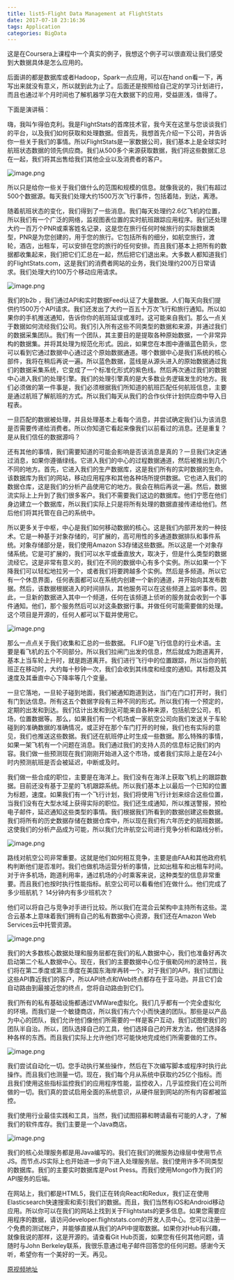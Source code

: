 ```yaml
---
title: list5-Flight Data Management at FlightStats
date: 2017-07-18 23:16:36
tags: Application
categories: BigData
---
```

这是在Coursera上课程中一个真实的例子，我想这个例子可以很直观让我们感受到大数据具体是怎么应用的。
<!--more-->后面讲的都是数据库或者Hadoop，Spark一点应用，可以在hand on看一下，再写出来就没有意义，所以就到此为止了。后面还是按照给自己定的学习计划进行，而且也通过半个月时间也了解机器学习在大数据下的应用，受益匪浅，值得了。
下面是演讲稿：

嗨，我叫乍得伯克利。我是FlightStats的首席技术官，我今天在这里与您谈谈我们的平台，以及我们如何获取和处理数据。但首先，我想首先介绍一下公司，并告诉你一些关于我们的事情。所以FlightStats是一家数据公司，我们基本上是全球实时航班状态数据的领先供应商。我们从500多个来源获取数据，我们将这些数据汇总在一起，我们将其出售给我们其他企业以及消费者的客户。

![image.png](http://upload-images.jianshu.io/upload_images/744392-76de31bd3d8be096.png?imageMogr2/auto-orient/strip%7CimageView2/2/w/1240)


所以只是给你一些关于我们做什么的范围和规模的信息。就像我说的，我们有超过500个数据源。每天我们处理大约1500万次飞行事件，包括着陆，到达，离港。

随着航班状态的变化，我们得到了一些消息。我们每天处理约2.6亿飞机的位置，所以我们有一个广泛的网络，监视图表位置的实时航班跟踪应用程序。我们还处理大约一百万个PNR或乘客姓名记录，这是您在旅行任何时候旅行的实际数据类型，PNR是为您创建的，用于您的旅行。它包括所有的细分，如航空旅行，渡轮，酒店，出租车，可以安排在您的旅行的任何安排。而且我们基本上把所有的数据都收集起来，我们把它们汇总在一起，然后把它们退出来。大多数人都知道我们的FlightStats.com，这是我们的消费者网站的业务，我们处理约200万日常请求。我们处理大约100万个移动应用请求。


![image.png](http://upload-images.jianshu.io/upload_images/744392-02c7b2feb49bd4d7.png?imageMogr2/auto-orient/strip%7CimageView2/2/w/1240)

我们的b2b ，我们通过API和实时数据Feed认证了大量数据。人们每天向我们提供约1500万个API请求。我们还发出了大约一百五十万次飞行和旅行通知。所以如果你的手机推送通知，告诉你你的航班延误或准时。这可能来自我们。那么一点关于数据如何流经我们公司。我们引入所有这些不同类型的数据和来源，并通过我们的数据采集团队。我们有一个团队，其主要目的是提取各种原始数据，一个非常异构的数据集。并将其处理为规范化形式。因此，如果您在本图中遵循蓝色箭头，您可以看到它通过数据中心通过这个原始数据通道。哪个数据中心是我们系统的核心部件，我将在稍后再说一遍。所以蓝色数据，蓝线是从源头进入的原始数据通过我们的数据采集系统，它变成了一个标准化形式的紫色线。然后再次通过我们的数据中心进入我们的处理引擎。我们的处理引擎真的是大多数业务逻辑发生的地方。我们必须做的第一件事是，我们必须根据我们所知道的航班匹配任何航班信息，主要是通过航班了解航班的方式。所以我们每天从我们的合作伙伴计划供应商中导入日程表。

一旦匹配的数据被处理，并且处理基本上看每个消息，并尝试确定我们认为该消息是否需要传递给消费者。所以你知道它看起来像我们以前看过的消息。还是重复？是从我们信任的数据源吗？

还有其他的事情，我们需要知道的可能会影响是否该消息是真的？一旦我们决定通过消息，如果你遵循绿线。它进入我们的中心的过程数据通道，然后被推出到几个不同的地方。首先，它进入我们的生产数据库，这是我们所有的实时数据的生命。该数据库为我们的网站，移动应用程序和其他各种场所提供数据。它也进入我们的数据仓库，这是我们的分析产品使用它的地方。我会在稍后再说一遍。然后，数据流实际上上升到了我们很多客户。我们不需要我们这边的数据库。他们宁愿在他们身边建立一个数据库，所以我们实际上只是将所有处理的数据直接传递给他们。然后他们将其托管在自己的系统中。

所以更多关于中枢，中心是我们如何移动数据的核心。这是我们内部开发的一种技术。它是一种基于对象存储的，可扩展的，高可用性的多通道数据排队和事件系统。对象存储部分是，我们使用Amazon S3存储这些数据。所以这是一个对象存储系统。它是可扩展的，我们可以水平或垂直放大，取决于，但是什么类型的数据流经它。这是非常有意义的，我们在不同的数据中心有多个实例。所以如果一个下降我们可以轻松地拉另一个，或者我们将要跨越多个实例。然后是多频道。所以它有一个休息界面，任何表面都可以在系统内创建一个新的通道，并开始向其发布数据。然后，该数据根据进入的时间排队，其他服务可以在这些频道上监听事件。因此，一旦新的数据进入其中一个频道，任何在该频道上侦听的服务就会收到一个事件通知。他们，那个服务然后可以对这条数据行事。并做任何可能需要做的处理。这个项目是开源的，任何人都可以下载并使用它。

![image.png](http://upload-images.jianshu.io/upload_images/744392-8902c8bee635ebc0.png?imageMogr2/auto-orient/strip%7CimageView2/2/w/1240)


那么一点点关于我们收集和汇总的一些数据。 FLIFO是飞行信息的行业术语。主要是看飞机的五个不同部分。所以我们拉闸门出发的信息，然后就成为跑道离开，基本上当车轮上升时，就是跑道离开。我们进行飞行中的位置跟踪，所以当你的航班正在移动时，大约每十秒钟一次，我们会收到其纬度和经度的通知。其标题及其速度及其垂直中心下降率等几个变量。

一旦它落地，一旦轮子碰到地面，我们被通知跑道到达，当门在门口打开时，我们有门到达信息。所有这五个数据字段有三种不同的形式。所以我们有一个预定的，定期的出发和到达。我们估计出发和到达可能来自各种来源，包括航空公司，机场，位置数据等。那么，如果我们有一个机场或一家航空公司向我们发送关于车轮碰到的准确数据的准确情况，或正好在那个车门打开的时候，我们也有实际的意见，我们也推送这些数据。我们还在航班停止时生成一些数据。那么特殊的事情，如果一架飞机有一个问题在消息。我们通过我们的支持人员的信息标记我们的内容。我们做一些预测现在我们刚刚开始进入这个市场，或者我们实际上是在24小时内预测航班是否会被延迟，中断或及时。

我们做一些合成的职位，主要是在海洋上。我们没有在海洋上获取飞机上的跟踪数据。目前还没有基于卫星的飞机跟踪系统。所以我们基本上以最后一个已知的位置为标题，速度。如果我们有一个飞行计划，我们将使用飞行计划来综合这些位置，当我们没有在大型水域上获得实际的职位。我们还生成通知，所以推送警报，预检电子邮件，延迟通知这些类型的事情。我们根据我们所看到的数据创建这些数据。我们将所有的历史数据存储在数据仓库中，所以现在我们有六年历史的航班数据。这使我们的分析产品成为可能，所以我们允许航空公司进行竞争分析和路线分析。

![image.png](http://upload-images.jianshu.io/upload_images/744392-9784eb211c1f00dc.png?imageMogr2/auto-orient/strip%7CimageView2/2/w/1240)


路线对航空公司非常重要。这就是他们如何相互竞争，主要是由FAA和其他政府机构判断他们是否准时。我们也做机场运营分析的事情，比如出租车和出租车时间。对于许多机场，跑道利用率，通过机场的小时乘客来说，这种类型的信息非常重要。而且我们也按时执行性能指标。航空公司可以看看他们在做什么。他们完成了多少班航机？ 14分钟内有多少班机次？

他们可以将自己与竞争对手进行比较。所以我们在混合云架构中主持所有这些。混合云基本上意味着我们拥有自己的私有数据中心资源，我们还在Amazon Web Services云中托管资源。

![image.png](http://upload-images.jianshu.io/upload_images/744392-a6c3dd5f1719fd55.png?imageMogr2/auto-orient/strip%7CimageView2/2/w/1240)


我们的大多数核心数据处理和服务层都在我们的私人数据中心，我们也准备好再次启动第二个私人数据中心。现在，我们的主要数据中心位于俄勒冈州的波特兰，我们将在第二季度或第三季度在美国东海岸再转一个。对于我们的API，我们试图让这些API靠近我们的客户，所以API终点和Web终点都存在于亚马逊。并且它们会自动路由到最接近您的终点，您将自动路由到它们。

我们所有的私有基础设施都通过VMWare虚拟化。我们几乎都有一个完全虚拟化的环境。而我们是一个敏捷商店，所以我们有六个小而快速的团队。那些是以产品为中心的团队，我们允许他们像他们所需要的一样是客户互动，我们试图使我们的团队半自治。所以，团队选择自己的工具，他们选择自己的开发方法，他们选择各种各样的东西。而且我们实际上允许他们尽可能快地完成他们所需要做的工作。

![image.png](http://upload-images.jianshu.io/upload_images/744392-8a468669a53d45de.png?imageMogr2/auto-orient/strip%7CimageView2/2/w/1240)


我们尝试自动化一切。您手动执行某些操作，然后在下次编写脚本或程序时执行此操作。而且我们也测量一切。现在，我们每个月从系统中获取约25亿个指标。而且我们使用这些指标监控我们的应用程序性能，监控收入，几乎监控我们在公司所做的一切。我们真的尝试启用全面的系统意识，从硬件层到网站的所有内容都被监控。

我们使用行业最佳实践和工具，当然，我们试图招募和聘请最有可能的人才，了解我们的软件库存。我们主要是一个Java商店。

![image.png](http://upload-images.jianshu.io/upload_images/744392-c8eb55921283ff59.png?imageMogr2/auto-orient/strip%7CimageView2/2/w/1240)


我们的核心处理服务都是用Java编写的。我们在我们的微服务边缘层中使用节点JS。而节点JS实际上也开始进一步向下进入处理服务层。我们使用许多不同类型的数据库。我们的主要实时数据库是Post Press。而我们使用Mongo作为我们的API服务的后端。

在网站上，我们都是HTML5，我们正在转向React和Redux，我们正在使用Elasticsearch快速搜索和索引我们的数据。而且，我们当然有iOS和Android移动应用。所以你可以在我们的网站上找到关于Flightstats的更多信息。如果您需要应用程序的数据，请访问developer.flightstats.com的开发人员中心。您可以注册一个免费的测试帐户，并能够直接从我们的API中提取数据。如果你对Hub有兴趣，就像我说的那样，这是开源的。请查看Git Hub页面，如果您有任何其他问题，请随时与John Berkeley联系，我很乐意通过电子邮件回答您的任何问题。感谢今天听，希望你有一个美好的一天。再见。

[原视频地址](https://www.coursera.org/learn/big-data-management/lecture/ITqCN/flight-data-management-at-flightstats-a-lecture-by-cto-chad-berkley)

